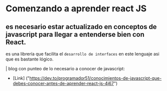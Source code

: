 # Comenzando a aprender react JS

## es necesario estar actualizado en conceptos de javascript para llegar a entenderse bien con React.

es una librería que facilita el `desarrollo de interfaces` en este lenguaje asi que es bastante lógico.

| blog con punteo de lo necesario a conocer de javascript:

- [Link] ("https://dev.to/programador51/conocimientos-de-javascript-que-debes-conocer-antes-de-aprender-react-js-4j67")
